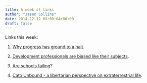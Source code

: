 ```yaml
---
title: A week of links
author: "Jason Collins"
date: 2014-12-12 08:00:04+00:00
draft: false
---
```


Links this week:






	
  1. [Why progress has ground to a halt](http://aeon.co/magazine/science/why-has-human-progress-ground-to-a-halt/).

	
  2. [Development professionals are biased like their subjects](http://conversableeconomist.blogspot.com.au/2014/12/focusing-behavioral-economics-on.html).

	
  3. [Are schools failing](http://andrewgelman.com/2014/12/05/persistence-schools-failing-story-line/)?

	
  4. [Cato Unbound - a libertarian perspective on extraterrestrial life](http://www.cato-unbound.org/issues/december-2014/politics-social-theory-seti).


